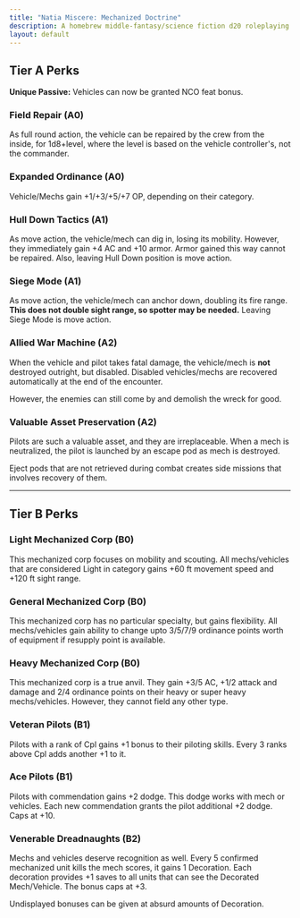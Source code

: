 ```yaml
---
title: "Natia Miscere: Mechanized Doctrine"
description: A homebrew middle-fantasy/science fiction d20 roleplaying game system based on Pathfinder
layout: default
---
```


## Tier A Perks

**Unique Passive:** Vehicles can now be granted NCO feat bonus.

### Field Repair (A0)

As full round action, the vehicle can be repaired by the crew from the inside, for 1d8+level, where the level is based on the vehicle controller's, not the commander.

### Expanded Ordinance (A0)

Vehicle/Mechs gain +1/+3/+5/+7 OP, depending on their category.

### Hull Down Tactics (A1)

As move action, the vehicle/mech can dig in, losing its mobility. However, they immediately gain +4 AC and +10 armor. Armor gained this way cannot be repaired. Also, leaving Hull Down position is move action.

### Siege Mode (A1)

As move action, the vehicle/mech can anchor down, doubling its fire range. **This does not double sight range, so spotter may be needed.** Leaving Siege Mode is move action.

### Allied War Machine (A2)

When the vehicle and pilot takes fatal damage, the vehicle/mech is **not** destroyed outright, but disabled. Disabled vehicles/mechs are recovered automatically at the end of the encounter.

However, the enemies can still come by and demolish the wreck for good.

### Valuable Asset Preservation (A2)

Pilots are such a valuable asset, and they are irreplaceable. When a mech is neutralized, the pilot is launched by an escape pod as mech is destroyed.

Eject pods that are not retrieved during combat creates side missions that involves recovery of them.

---

## Tier B Perks

### Light Mechanized Corp (B0)

This mechanized corp focuses on mobility and scouting. All mechs/vehicles that are considered Light in category gains +60 ft movement speed and +120 ft sight range.

### General Mechanized Corp (B0)

This mechanized corp has no particular specialty, but gains flexibility. All mechs/vehicles gain ability to change upto 3/5/7/9 ordinance points worth of equipment if resupply point is available.

### Heavy Mechanized Corp (B0)

This mechanized corp is a true anvil. They gain +3/5 AC, +1/2 attack and damage and 2/4 ordinance points on their heavy or super heavy mechs/vehicles. However, they cannot field any other type.

### Veteran Pilots (B1)

Pilots with a rank of Cpl gains +1 bonus to their piloting skills. Every 3 ranks above Cpl adds another +1 to it.

### Ace Pilots (B1)

Pilots with commendation gains +2 dodge. This dodge works with mech or vehicles. Each new commendation grants the pilot additional +2 dodge. Caps at +10.

### Venerable Dreadnaughts (B2)

Mechs and vehicles deserve recognition as well. Every 5 confirmed mechanized unit kills the mech scores, it gains 1 Decoration. Each decoration provides +1 saves to all units that can see the Decorated Mech/Vehicle. The bonus caps at +3.

Undisplayed bonuses can be given at absurd amounts of Decoration.
